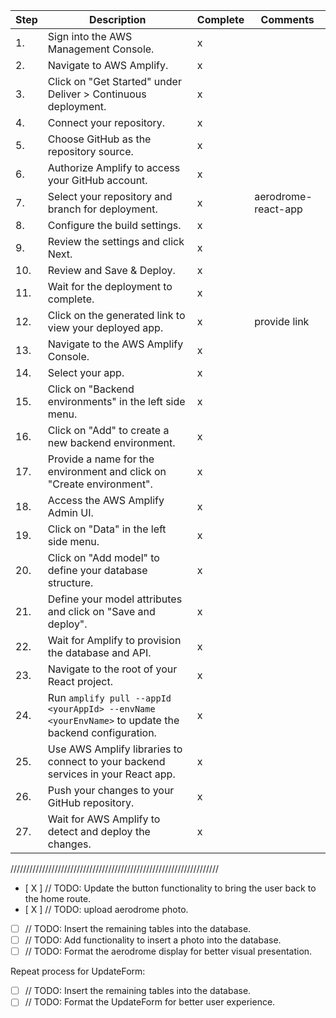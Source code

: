 | Step | Description                                                | Complete | Comments |
|------|------------------------------------------------------------|----------|----------|
| 1.   | Sign into the AWS Management Console.                       |    x      |          |
| 2.   | Navigate to AWS Amplify.                                   |    x      |          |
| 3.   | Click on "Get Started" under Deliver > Continuous deployment. |   x       |          |
| 4.   | Connect your repository.                                    |     x     |          |
| 5.   | Choose GitHub as the repository source.                     |   x       |          |
| 6.   | Authorize Amplify to access your GitHub account.            |     x     |          |
| 7.   | Select your repository and branch for deployment.           |    x      |    aerodrome-react-app      |
| 8.   | Configure the build settings.                               |    x      |          |
| 9.   | Review the settings and click Next.                         |     x     |          |
| 10.  | Review and Save & Deploy.                                   |   x       |          |
| 11.  | Wait for the deployment to complete.                        |   x       |          |
| 12.  | Click on the generated link to view your deployed app.      |    x      |   provide link       |
| 13.  | Navigate to the AWS Amplify Console.                        |     x     |          |
| 14.  | Select your app.                                            |     x     |          |
| 15.  | Click on "Backend environments" in the left side menu.      |   x       |          |
| 16.  | Click on "Add" to create a new backend environment.         |    x      |          |
| 17.  | Provide a name for the environment and click on "Create environment". |   x       |          |
| 18.  | Access the AWS Amplify Admin UI.                            |  x        |          |
| 19.  | Click on "Data" in the left side menu.                      |    x      |          |
| 20.  | Click on "Add model" to define your database structure.     |    x      |          |
| 21.  | Define your model attributes and click on "Save and deploy".|   x       |          |
| 22.  | Wait for Amplify to provision the database and API.          |  x        |          |
| 23.  | Navigate to the root of your React project.                 |    x      |          |
| 24.  | Run `amplify pull --appId <yourAppId> --envName <yourEnvName>` to update the backend configuration. |  x       |          |
| 25.  | Use AWS Amplify libraries to connect to your backend services in your React app. |     x     |          |
| 26.  | Push your changes to your GitHub repository.                 |    x      |          |
| 27.  | Wait for AWS Amplify to detect and deploy the changes.      |    x     |          |



//////////////////////////////////////////////////////////////////


- [ X ] // TODO:  Update the button functionality to bring the user back to the home route.
- [ X ] // TODO:  upload aerodrome photo.
- [ ] // TODO:  Insert the remaining tables into the database.
- [ ] // TODO:  Add functionality to insert a photo into the database.
- [ ] // TODO:  Format the aerodrome display for better visual presentation.

Repeat process for UpdateForm:
- [ ] // TODO:  Insert the remaining tables into the database.
- [ ] // TODO:  Format the UpdateForm for better user experience.
